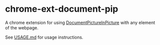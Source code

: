 # chrome-ext-document-pip

A chrome extension for using [DocumentPictureInPicture](https://developer.mozilla.org/en-US/docs/Web/API/DocumentPictureInPicture) with any element of the webpage.

See [USAGE.md](USAGE.md) for usage instructions.

